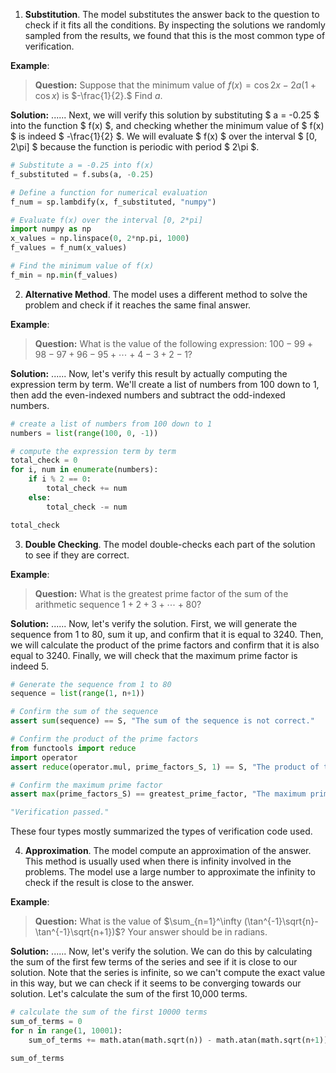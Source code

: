 1. **Substitution**. The model substitutes the answer back to the question to check if it fits all the conditions. By inspecting the solutions we randomly sampled from the results, we found that this is the most common type of verification.

**Example**:
> **Question:** Suppose that the minimum value of $f(x) = \cos 2x - 2a (1 + \cos x)$ is $-\frac{1}{2}.$  Find $a.$
>
> 
**Solution:**
......
Next, we will verify this solution by substituting $ a = -0.25 $ into the function $ f(x) $, and checking whether the minimum value of $ f(x) $ is indeed $ -\frac{1}{2} $. We will evaluate $ f(x) $ over the interval $ [0, 2\pi] $ because the function is periodic with period $ 2\pi $.
```python
# Substitute a = -0.25 into f(x)
f_substituted = f.subs(a, -0.25)

# Define a function for numerical evaluation
f_num = sp.lambdify(x, f_substituted, "numpy")

# Evaluate f(x) over the interval [0, 2*pi]
import numpy as np
x_values = np.linspace(0, 2*np.pi, 1000)
f_values = f_num(x_values)

# Find the minimum value of f(x)
f_min = np.min(f_values)
```

2. **Alternative Method**. The model uses a different method to solve the problem and check if it reaches the same final answer.

**Example**:
> **Question:** What is the value of the following expression: $100 - 99 +98 - 97 + 96 - 95 + \cdots + 4 - 3 +2 - 1$?
>
> 
**Solution:**
......
Now, let's verify this result by actually computing the expression term by term. We'll create a list of numbers from 100 down to 1, then add the even-indexed numbers and subtract the odd-indexed numbers.
```python
# create a list of numbers from 100 down to 1
numbers = list(range(100, 0, -1))

# compute the expression term by term
total_check = 0
for i, num in enumerate(numbers):
    if i % 2 == 0:
        total_check += num
    else:
        total_check -= num

total_check
```

3. **Double Checking**. The model double-checks each part of the solution to see if they are correct.

**Example**:
> **Question:** What is the greatest prime factor of the sum of the arithmetic sequence $1 + 2 + 3 + \cdots + 80$?
>
> 
**Solution:**
......
Now, let's verify the solution.
First, we will generate the sequence from 1 to 80, sum it up, and confirm that it is equal to 3240.
Then, we will calculate the product of the prime factors and confirm that it is also equal to 3240.
Finally, we will check that the maximum prime factor is indeed 5.
```python
# Generate the sequence from 1 to 80
sequence = list(range(1, n+1))

# Confirm the sum of the sequence
assert sum(sequence) == S, "The sum of the sequence is not correct."

# Confirm the product of the prime factors
from functools import reduce
import operator
assert reduce(operator.mul, prime_factors_S, 1) == S, "The product of the prime factors is not correct."

# Confirm the maximum prime factor
assert max(prime_factors_S) == greatest_prime_factor, "The maximum prime factor is not correct."

"Verification passed."
```

These four types mostly summarized the types of verification code used. 

4. **Approximation**. The model compute an approximation of the answer. This method is usually used when there is infinity involved in the problems. The model use a large number to approximate the infinity to check if the result is close to the answer.

**Example**:
> **Question:** What is the value of $\sum_{n=1}^\infty  (\tan^{-1}\sqrt{n}-\tan^{-1}\sqrt{n+1})$?
Your answer should be in radians.
>
> 
**Solution:**
......
Now, let's verify the solution. We can do this by calculating the sum of the first few terms of the series and see if it is close to our solution. Note that the series is infinite, so we can't compute the exact value in this way, but we can check if it seems to be converging towards our solution. Let's calculate the sum of the first 10,000 terms.
```python
# calculate the sum of the first 10000 terms
sum_of_terms = 0
for n in range(1, 10001):
    sum_of_terms += math.atan(math.sqrt(n)) - math.atan(math.sqrt(n+1))

sum_of_terms
```
